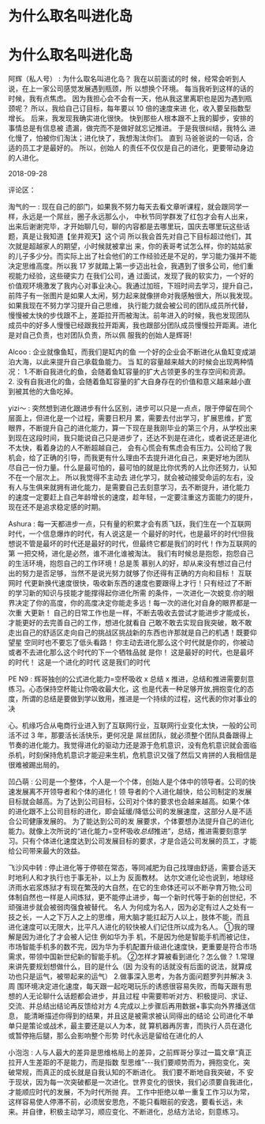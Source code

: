 # 为什么取名叫进化岛

# 为什么取名叫进化岛

阿辉（私人号） : 为什么取名叫进化岛？ 我在以前面试的时 候，经常会听到人说，在上一家公司感觉发展遇到瓶颈，所 以想换个环境。 每当我听到这样的话的时候，我有点焦虑。 因为我担心会不会有一天，他从我这里离职也是因为遇到瓶 颈呢？ 所以，我给自己订目标，每年要以 10 倍的速度来进 化，收入要呈指数型增长。 后来，我发现我确实进化很快。 快到那些人根本跟不上我的脚步，安排的事情总是有信息被 遗漏，做完而不是做好就忘记推进。 于是我很纠结，我特么 进化慢了，怕被你们淘汰；进化快了，我想淘汰你们。 直到 马爸爸说的一句话，合适的员工才是最好的。 所以，创始人 的责任不仅仅是自己的进化，更要带动身边的人进化。

2018-09-28

评论区：

淘气的一 : 现在自己的部门，如果我不努力每天去看文章听课程，就会跟同学一样，永远是一个屌丝，圈子永远那么小， 中秋节同学群发了红包才会有人出来，出来后谢谢完毕，才开始聊几句，聊的内容都是去哪里玩，国庆去哪里玩这些话 题，真是让我知道【坐井观天】这个词 所以我会首先对自己下目标超过他们，其次就是超越家人的期望，小时候就被拿出 来，你的表哥考试怎么样，你的姑姑家的儿子多少分。而实际上出了社会他们的工作经验还是不足的，学习能力强并不能 决定思维高度。所以我 17 岁就踏上第一步迈出社会，我遇到了很多公司，他们重视能力经验，这些硬实力 在我们公司，通 过面试，发现了我的软实力，一个好的价值观环境激发了我内心对事业决心。我通过加班，下班时间去学习，提升自己， 前阵子有一张图片是如果人太闲，努力起来就像拼命对我感触很大，所以我发现。 如果我现在不努力学习提升自己思维， 执行能力就会被公司的团队成员所代替，慢慢被太快的步伐跟不上，差距拉开而被淘汰。前年进入的时候，我也发现团队 成员中的好多人慢慢已经跟我拉开距离，我也跟部分团队成员慢慢拉开距离。进化是对自己负责，也对团队负责，所以佩 服我的创始人是辉哥!

Alcoo : 企业就像鱼缸，而我们是缸内的鱼 一个好的企业会不断进化从鱼缸变成湖泊大海，以此来提升自己承载鱼能力。 当 缸的容量越来越大的时候会出现两种情况： 1.不断自我进化的鱼，会随着鱼缸容量的扩大占领更多的生存空间和资源。 2\. 没有自我进化的鱼，会随着鱼缸容量的扩大自身存在的价值和意义越来越小直到被其他的大鱼吃掉。

yizi～ : 突然想到进化跟进步有什么区别，进步可以只是一点点，限于停留在同个层面上，但进化是一个过程，需要日积月 累，需要去付出学习，扩展思维，扩宽眼界，不断提升自己的进化能力，算一下现在是我刚毕业的第三个月，从学校出来 到现在这段时间，我只能说自己只是进步了，还达不到是在进化，或者说还是进化不太快，看着身边的人不断超越自己， 会有心慌会有焦虑会有压力。公司给了我机会，给了正确的引导，而我更有什么理由不去提升进化自己，来更好地为团队 尽自己一份力量。什么是最可怕的，最可怕的就是比你优秀的人比你还努力，认知不在一个层次上。 所以我觉得不主动去 进化学习，就会被动接受命运的左右，没有人与生俱来就拥有进化能力，是需要自己去刻意学习，去不断提升，进化能力 的速度一定要赶上自己年龄增长的速度，趁年轻，一定要注重这方面能力的提升，现在还不是追求稳定感的时期。

Ashura : 每一天都进步一点，只有量的积累才会有质飞跃，我们生在一个互联网时代，一个信息爆炸的时代，有人说这是一 个最好的时代，也是最坏的时代!但我想说不管是最坏的时代还是最好的时代，但最终它都是我们的时代！作为互联网的第 一把交椅，进化是必然，谁不进化谁被淘汰。 我们有时候总是抱怨，抱怨自己的生活环境，抱怨自己的工作环境！总是羡 慕别人的好，却从来没有想过自己付出的努力是否足够，当然不是说光努力就够了你还得有正确的方向和目标！ 互联网时 代更新换代速度很快，吸收新东西的速度也要跟得上才行！只有经过了不断的学习新的知识与技能才能撑得起你进化所需 的条件，一次进化一次蜕变.你的眼界决定了你的高度，你的高度决定你能走多远！每一次的进化对自身的眼界都是一次重 大更新！ 自己的日常工作也是一样，不断去吸收去尝试才能进步才能成长，才能更好的去完善自己的工作，想进化就看自 己敢不敢去实现自我突破，敢不敢走出自己的舒适区走向自己的挑战区挑战新的东西也许那就是自己的机遇！既要仰望星 空同时也不要忘了低头看路！ 你主动去进化那么这个时代就是你的，你被动或者不去进化那么这个时代的下一个牺牲品就 是你！ 这是最好的时代，也是最坏的时代！ 这是一个进化的时代 这是我们的时代

PE N9 : 辉哥独创的公式进化能力=空杯吸收 x 总结 x 推进，总结和推进需要刻意练习。心态保持空杯能让你吸收最大化，这 也是代表一种足够开放,拥抱变化的态度，所谓的总结是要做到学以致用，推进是一个持续的过程，这代表的你对事业的决

心。机缘巧合从电商行业进入到了互联网行业，互联网行业变化太快，一般的公司活不过 3 年，那要活长活快乐，更何况是 屌丝团队，就必须整个团队具备跟得上节奏的进化能力。我觉得进化的驱动力还是源于危机意识，没有危机意识就会面临 杀机，时刻保持危机意识才能迎来生机，危机意识又强了然后又肯拼的人我相信是很难被踢出局的。

凹凸萌 : 公司是一个整体，个人是一个个体，创始人是个体中的领导者。公司的快速发展离不开领导者和个体的进化！领 导者的个人进化越快，给公司制定的发展目标就会越高。为了达到公司目标，公司对个体的要求也会越来越高。如果个体 的进化跟不上公司目标的进化，即会延缓/降低公司的发展速度，这部分人是不适合公司健康发展的。 为了能达到公司的发 展要求，个体要想办法提升自己的进化能力。就像上次所说的“进化能力=空杯吸收*总结*推进”，总结，推进需要刻意学 习。只有个体进化速度达到公司发展目标的要求，才是合适公司发展的员工，才能给公司带来最大的效益。

飞沙风中转 : 停止进化等于停顿在常态，等同减肥为自己找理由舒适，需要合适天时地利人和才执行也于事无补，以上为 反面教材。 达尔文进化论也说到，地球经济雨水岩浆炼狱才有现在繁茂的大自然，在它的生命体还可以不断孕育万物;公司 体制自然也一样是人间炼狱，更不能停止进步，每一个新时代等于新的创世纪，不顽强进步就会被弱肉强食被替代。 名人 为何成为名人，因为必定有过人之处有一技之长，一人之下万人之上的思维，用大脑才能扛起万人以上，肢体不能，而且 进化速度可以无限大，比平凡人进化的较快被人们记住所以成为名人。 ①我的理解是因为进化了才会被人记住 例如华为手 机，不是因为他是智能手机而被记住，市场智能手机多的数不完，因为华为手机配置升级进化速度快，更重要是符合市场 需求，带领中国新世纪新的智能手机。 ②怎样才算被看到进化？怎么做？ 1.常理来讲先要规划想做什么，目的是什么（因 为没有的话就没有后面的说法，就算成功也只是运气，被带起来的运气） 2.做事深入思考，为各方面问题罗列并解决 3.周 围环境决定进化速度，每天跟一起吃喝玩乐的诱惑很容易失败，而每天跟有思想的人无论聊什么话题都会进步，并且过程 中需要聆听对方、积极提问、求证、交流、并总结出结论再反馈给对方 4.完成以上步骤后再用数据+事实向外界播送信息， 能清晰描述你得到的结果，并且这是被需求被认同得出的结论 公司进化不单单只是策论或战术，最主要还是以人为本，就 算机器再厉害，而执行人员在退化或暂停拖后腿，那么会影响整个形势 时代永远是留给在进化的人

小泡泡 : 人与人最大的差异是思维格局上的差异，之前辉哥分享过一篇文章“真正拉开人生差距的不是能力，而是指数 型思维”---我们要顺势而为，拥抱变化，突破常规，而真正的成长就是自我认知的不断进化。 我们要不断地自我突破，不 安于现状，因为每一次突破都是一次进化。世界变化的很快，我们必须要自我进化，才能顺应时代的发展，不为时代所抛 弃。 工作中拒绝以单一重复工作习以为常，这样容易使人停滞不前，必须居安思危，不能只看眼前的安逸，要看长远，未 来。并自律，积极主动学习，顺应变化、不断进化，总结方法论，刻意练习。
